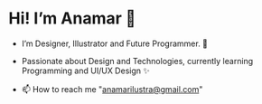 <html>
    <head>
    </head>
    <body>
      <h1> Hi! I’m Anamar 👾 </h1>
</head>

- I’m Designer, Illustrator and Future Programmer. 🚀
   
- Passionate about Design and Technologies, currently learning Programming and UI/UX Design ✨

- 📫 How to reach me "anamarilustra@gmail.com"
